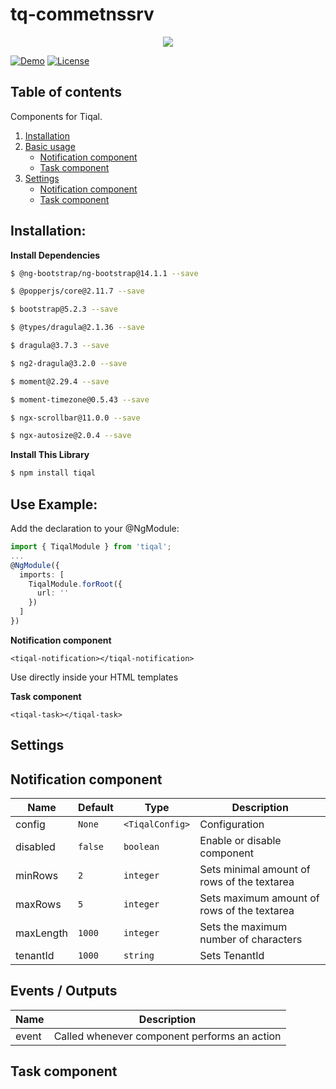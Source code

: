 # tq-commetnssrv
<p align="center">
  <img style="text-align: center;" src="https://www.tiqal.com/wp-content/uploads/2019/09/Offc_TQ_Logo_color-300x148.png">
</p>

[![Demo](https://img.shields.io/badge/demo-online-ed1c46.svg)](https://ngx-scrollbar.netlify.com/)
[![License](https://img.shields.io/npm/l/express.svg?maxAge=2592000)](/LICENSE)

## Table of contents

Components for Tiqal.
1. [Installation](#installation)
1. [Basic usage](#example-basic)
    - [Notification component](#example-notification-component)
    - [Task component](#example-task-component)  
1. [Settings](#setting-task-component)
    - [Notification component](#setting-notification-component)
    - [Task component](#setting-task-component)

## <a name="installation"></a> Installation:
**Install Dependencies**
```bash
$ @ng-bootstrap/ng-bootstrap@14.1.1 --save
```
```bash
$ @popperjs/core@2.11.7 --save
```
```bash
$ bootstrap@5.2.3 --save
```
```bash
$ @types/dragula@2.1.36 --save
```
```bash
$ dragula@3.7.3 --save
```
```bash
$ ng2-dragula@3.2.0 --save
```
```bash
$ moment@2.29.4 --save
```
```bash
$ moment-timezone@0.5.43 --save
```
```bash
$ ngx-scrollbar@11.0.0 --save
```
```bash
$ ngx-autosize@2.0.4 --save
```

**Install This Library**
```bash
$ npm install tiqal
```

## <a name="example-basic"></a>Use Example:
Add the declaration to your @NgModule:
```typescript
import { TiqalModule } from 'tiqal';
...
@NgModule({
  imports: [
    TiqalModule.forRoot({
      url: ''
    })
  ]
})
```

**<a name="example-notification-component"></a> Notification component**
```
<tiqal-notification></tiqal-notification>
```

Use directly inside your HTML templates

**<a name="example-task-component"></a> Task component**
```
<tiqal-task></tiqal-task>
```

## <a name="setting-task-component"></a>Settings

## <a name="setting-notification-component"></a>Notification component
Name  | Default | Type | Description
--- | --- | --- | ---
config | `None` | `<TiqalConfig>` | Configuration
disabled | `false` | `boolean` | Enable or disable component
minRows | `2` | `integer` | Sets minimal amount of rows of the textarea
maxRows | `5` | `integer` | Sets maximum amount of rows of the textarea
maxLength | `1000` | `integer` | Sets the maximum number of characters
tenantId | `1000` | `string` | Sets TenantId


## Events / Outputs
Name  | Description
--- | ---
event | Called whenever component performs an action

## <a name="setting-task-component"></a>Task component

